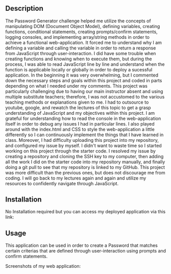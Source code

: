 # <Module-Challenge-3>

## Description
The Password Generator challenge helped me utilize the concepts of manipulating DOM (Document Object Model), defining variables, creating functions, conditional statements, creating prompts/confirm statements, logging consoles, and implementing array/string methods in order to achieve a functional web-application. It forced me to understand why I am defining a variable and calling the variable in order to return a response from JavaScript through user-interaction. I did have some trouble when creating functions and knowing when to execute them, but during the process, I was able to read JavaScript line by line and understand when the function is applicable locally or globally in order to deploy a sucessful application. In the beginning it was very overwhelming, but I commented down the necessary steps and goals within this project and coded in parts depending on what I needed under my comments. This project was particularly challenging due to having our main instructor absent and using multiple substitute teachers; therefore, I was not accustomed to the various teaching methods or explanations given to me. I had to outsource to youtube, google, and rewatch the lectures of this topic to get a grasp understanding of JavaScript and my objectives within this project. I am grateful for understanding how to read the console in the web-application itself in order to debug any issues I had in particular lines. I also played around with the index.html and CSS to style the web-application a little differently so I can continuously implement the things that I have learned in class. Moreover, I had difficulty uploading this project into my repository, and configured my issue by myself. I didn't want to waste time so I started working on this project through the starter code. I resolved my issue by creating a repository and cloning the SSH key to my computer, then adding all the work I did on the starter code into my repository manually, and finally doing a git pull to see that my repository is linked to my GitHub. This project was more difficult than the previous ones, but does not discourage me from coding. I will go back to my lectures again and again and utilize my resources to confidently navigate through JavaScript. 

## Installation

No Installation required but you can access my deployed application via this link: 


## Usage

This application can be used in order to create a Password that matches certain criterias that are defined through user-interaction using prompts and confirm statements.  

Screenshots of my web application: